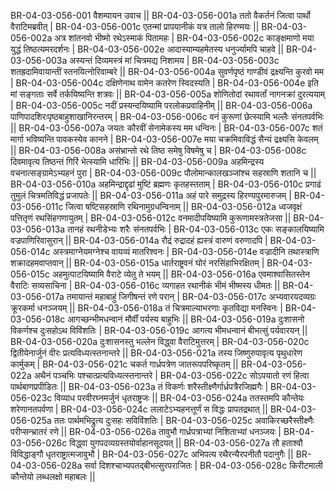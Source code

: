 BR-04-03-056-001  	वैशम्पायन उवाच ||
BR-04-03-056-001a 	ततो वैकर्तनं जित्वा पार्थो वैराटिमब्रवीत् |
BR-04-03-056-001c 	एतन्मां प्रापयानीकं यत्र तालो हिरण्मयः ||
BR-04-03-056-002a 	अत्र शांतनवो भीष्मो रथेऽस्माकं पितामहः |
BR-04-03-056-002c 	काङ्क्षमाणो मया युद्धं तिष्ठत्यमरदर्शनः |
BR-04-03-056-002e 	आदास्याम्यहमेतस्य धनुर्ज्यामपि चाहवे ||
BR-04-03-056-003a 	अस्यन्तं दिव्यमस्त्रं मां चित्रमद्य निशामय |
BR-04-03-056-003c 	शतह्रदामिवायान्तीं स्तनयित्नोरिवाम्बरे ||
BR-04-03-056-004a 	सुवर्णपृष्ठं गाण्डीवं द्रक्ष्यन्ति कुरवो मम |
BR-04-03-056-004c 	दक्षिणेनाथ वामेन कतरेण स्विदस्यति |
BR-04-03-056-004e 	इति मां सङ्गताः सर्वे तर्कयिष्यन्ति शत्रवः ||
BR-04-03-056-005a 	शोणितोदां रथावर्तां नागनक्रां दुरत्ययाम् |
BR-04-03-056-005c 	नदीं प्रस्यन्दयिष्यामि परलोकप्रवाहिनीम् ||
BR-04-03-056-006a 	पाणिपादशिरःपृष्ठबाहुशाखानिरन्तरम् |
BR-04-03-056-006c 	वनं कुरूणां छेत्स्यामि भल्लैः संनतपर्वभिः ||
BR-04-03-056-007a 	जयतः कौरवीं सेनामेकस्य मम धन्विनः |
BR-04-03-056-007c 	शतं मार्गा भविष्यन्ति पावकस्येव कानने |
BR-04-03-056-007e 	मया चक्रमिवाविद्धं सैन्यं द्रक्ष्यसि केवलम् ||
BR-04-03-056-008a 	असंभ्रान्तो रथे तिष्ठ समेषु विषमेषु च |
BR-04-03-056-008c 	दिवमावृत्य तिष्ठन्तं गिरिं भेत्स्यामि धारिभिः ||
BR-04-03-056-009a 	अहमिन्द्रस्य वचनात्सङ्ग्रामेऽभ्यहनं पुरा |
BR-04-03-056-009c 	पौलोमान्कालखञ्जांश्च सहस्राणि शतानि च ||
BR-04-03-056-010a 	अहमिन्द्राद्दृढां मुष्टिं ब्रह्मणः कृतहस्तताम् |
BR-04-03-056-010c 	प्रगाढं तुमुलं चित्रमतिविद्धं प्रजापतेः ||
BR-04-03-056-011a 	अहं पारे समुद्रस्य हिरण्यपुरमारुजम् |
BR-04-03-056-011c 	जित्वा षष्टिसहस्राणि रथिनामुग्रधन्विनाम् ||
BR-04-03-056-012a 	ध्वजवृक्षं पत्तितृणं रथसिंहगणायुतम् |
BR-04-03-056-012c 	वनमादीपयिष्यामि कुरूणामस्त्रतेजसा ||
BR-04-03-056-013a 	तानहं रथनीडेभ्यः शरैः संनतपर्वभिः |
BR-04-03-056-013c 	एकः सङ्कालयिष्यामि वज्रपाणिरिवासुरान् ||
BR-04-03-056-014a 	रौद्रं रुद्रादहं ह्यस्त्रं वारुणं वरुणादपि |
BR-04-03-056-014c 	अस्त्रमाग्नेयमग्नेश्च वायव्यं मातरिश्वनः |
BR-04-03-056-014e 	वज्रादीनि तथास्त्राणि शक्रादहमवाप्तवान् ||
BR-04-03-056-015a 	धार्तराष्ट्रवनं घोरं नरसिंहाभिरक्षितम् |
BR-04-03-056-015c 	अहमुत्पाटयिष्यामि वैराटे व्येतु ते भयम् ||
BR-04-03-056-016a 	एवमाश्वासितस्तेन वैराटिः सव्यसाचिना |
BR-04-03-056-016c 	व्यगाहत रथानीकं भीमं भीष्मस्य धीमतः ||
BR-04-03-056-017a 	तमायान्तं महाबाहुं जिगीषन्तं रणे परान् |
BR-04-03-056-017c 	अभ्यवारयदव्यग्रः क्रूरकर्मा धनञ्जयम् ||
BR-04-03-056-018a 	तं चित्रमाल्याभरणाः कृतविद्या मनस्विनः |
BR-04-03-056-018c 	आगच्छन्भीमधन्वानं मौर्वीं पर्यस्य बाहुभिः ||
BR-04-03-056-019a 	दुःशासनो विकर्णश्च दुःसहोऽथ विविंशतिः |
BR-04-03-056-019c 	आगत्य भीमधन्वानं बीभत्सुं पर्यवारयन् ||
BR-04-03-056-020a 	दुःशासनस्तु भल्लेन विद्ध्वा वैराटिमुत्तरम् |
BR-04-03-056-020c 	द्वितीयेनार्जुनं वीरः प्रत्यविध्यत्स्तनान्तरे ||
BR-04-03-056-021a 	तस्य जिष्णुरुपावृत्य पृथुधारेण कार्मुकम् |
BR-04-03-056-021c 	चकर्त गार्ध्रपत्रेण जातरूपपरिष्कृतम् ||
BR-04-03-056-022a 	अथैनं पञ्चभिः पश्चात्प्रत्यविध्यत्स्तनान्तरे |
BR-04-03-056-022c 	सोऽपयातो रणं हित्वा पार्थबाणप्रपीडितः ||
BR-04-03-056-023a 	तं विकर्णः शरैस्तीक्ष्णैर्गार्ध्रपत्रैरजिह्मगैः |
BR-04-03-056-023c 	विव्याध परवीरघ्नमर्जुनं धृतराष्ट्रजः ||
BR-04-03-056-024a 	ततस्तमपि कौन्तेयः शरेणानतपर्वणा |
BR-04-03-056-024c 	ललाटेऽभ्यहनत्तूर्णं स विद्धः प्रापतद्रथात् ||
BR-04-03-056-025a 	ततः पार्थमभिद्रुत्य दुःसहः सविविंशतिः |
BR-04-03-056-025c 	अवाकिरच्छरैस्तीक्ष्णैः परीप्सन्भ्रातरं रणे ||
BR-04-03-056-026a 	तावुभौ गार्ध्रपत्राभ्यां निशिताभ्यां धनञ्जयः |
BR-04-03-056-026c 	विद्ध्वा युगपदव्यग्रस्तयोर्वाहानसूदयत् ||
BR-04-03-056-027a 	तौ हताश्वौ विविद्धाङ्गौ धृतराष्ट्रात्मजावुभौ |
BR-04-03-056-027c 	अभिपत्य रथैरन्यैरपनीतौ पदानुगैः ||
BR-04-03-056-028a 	सर्वा दिशश्चाभ्यपतद्बीभत्सुरपराजितः |
BR-04-03-056-028c 	किरीटमाली कौन्तेयो लब्धलक्षो महाबलः ||
